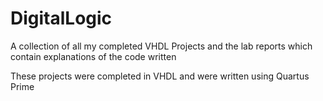 # DigitalLogic
A collection of all my completed VHDL Projects and the lab reports which contain explanations of the code written

These projects were completed in VHDL and were written using Quartus Prime
